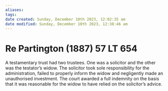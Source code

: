 ```yaml
---
aliases: 
tags: 
date created: Sunday, December 10th 2023, 12:02:35 am
date modified: Sunday, December 10th 2023, 12:38:46 am
---
```


# Re Partington (1887) 57 LT 654

A testamentary trust had two trustees. One was a solicitor and the other was the testator’s widow. The solicitor took sole responsibility for the administration, failed to properly inform the widow and negligently made an unauthorised investment. The court awarded a full indemnity on the basis that it was reasonable for the widow to have relied on the solicitor’s advice.
